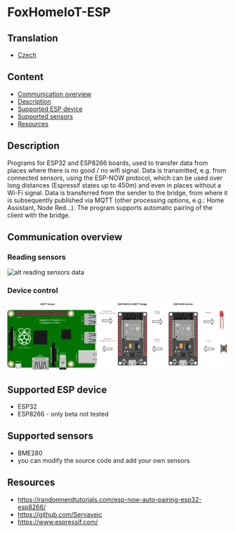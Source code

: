 # FoxHomeIoT-ESP

## Translation

- [Czech](README.cz.md)

## Content

- [Communication overview](#communication-overview)
- [Description](#description)
- [Supported ESP device](#supported-esp-device)
- [Supported sensors](#supported-sensors)
- [Resources](#resources)

## Description

Programs for ESP32 and ESP8266 boards, used to transfer data from places where there is no good / no wifi signal. Data is transmitted, e.g. from connected sensors, using the ESP-NOW protocol, which can be used over long distances (Espressif states up to 450m) and even in places without a Wi-Fi signal. Data is transferred from the sender to the bridge, from where it is subsequently published via MQTT (other processing options, e.g.: Home Assistant, Node Red...). The program supports automatic pairing of the client with the bridge.

## Communication overview

### Reading sensors

![alt reading sensors data](img/communication_sensor.png)

### Device control

![alt reading device control](img/communication_device.png)

## Supported ESP device

 - ESP32
 - ESP8266 - only beta not tested

## Supported sensors

 - BME280
 - you can modify the source code and add your own sensors

## Resources
 - <a href="https://randomnerdtutorials.com/esp-now-auto-pairing-esp32-esp8266/">https://randomnerdtutorials.com/esp-now-auto-pairing-esp32-esp8266/</a>
 - <a href="https://github.com/Servayejc">https://github.com/Servayejc</a>
 - <a href="https://www.espressif.com/">https://www.espressif.com/</a>
